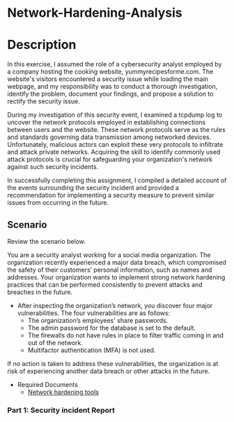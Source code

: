 # Network-Hardening-Analysis
<h1>Description</h1>
In this exercise, I assumed the role of a cybersecurity analyst employed by a company hosting the cooking website, yummyrecipesforme.com. The website's visitors encountered a security issue while loading the main webpage, and my responsibility was to conduct a thorough investigation, identify the problem, document your findings, and propose a solution to rectify the security issue.

During my investigation of this security event, I examined a tcpdump log to uncover the network protocols employed in establishing connections between users and the website. These network protocols serve as the rules and standards governing data transmission among networked devices. Unfortunately, malicious actors can exploit these very protocols to infiltrate and attack private networks. Acquiring the skill to identify commonly used attack protocols is crucial for safeguarding your organization's network against such security incidents.

In successfully completing this assignment, I compiled a detailed account of the events surrounding the security incident and provided a recommendation for implementing a security measure to prevent similar issues from occurring in the future.

<h2>Scenario</h2>
Review the scenario below.

You are a security analyst working for a social media organization. The organization recently experienced a major data breach, which compromised the safety of their customers’ personal information, such as names and addresses. Your organization wants to implement strong network hardening practices that can be performed consistently to prevent attacks and breaches in the future. 


- <a> After inspecting the organization’s network, you discover four major vulnerabilities. The four vulnerabilities are as follows: </a>
    -  The organization’s employees' share passwords.
    -  The admin password for the database is set to the default.
    -  The firewalls do not have rules in place to filter traffic coming in and out of the network.
    -  Multifactor authentication (MFA) is not used. 


If no action is taken to address these vulnerabilities, the organization is at risk of experiencing another data breach or other attacks in the future. 

- <a> Required Documents </a>
  - [Network hardening tools](https://github.com/malikaii99/Operation-System-Hardening-Practice/blame/728a4090581dc4dc43672afb885a8a84e6714fb5/DNS%20%26%20HTTP%20traffic%20log.docx)


<h3>Part 1: Security incident Report </h3>

